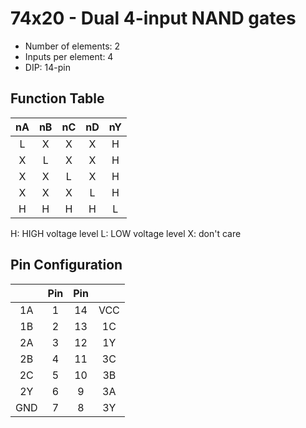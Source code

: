 # 74x20 - Dual 4-input NAND gates

* Number of elements: 2
* Inputs per element: 4
* DIP: 14-pin

## Function Table

| nA  | nB  | nC  | nD  | nY  |
|:---:|:---:|:---:|:---:|:---:|
| L   | X   | X   | X   | H   |
| X   | L   | X   | X   | H   |
| X   | X   | L   | X   | H   |
| X   | X   | X   | L   | H   |
| H   | H   | H   | H   | L   |

H: HIGH voltage level
L: LOW voltage level
X: don't care

## Pin Configuration

|     | Pin | Pin |     |
|:---:|:---:|:---:|:---:|
| 1A  |   1 |  14 | VCC |
| 1B  |   2 |  13 | 1C  |
| 2A  |   3 |  12 | 1Y  |
| 2B  |   4 |  11 | 3C  |
| 2C  |   5 |  10 | 3B  |
| 2Y  |   6 |   9 | 3A  |
| GND |   7 |   8 | 3Y  |
